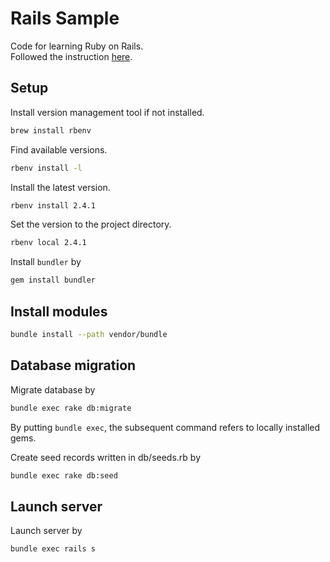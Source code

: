 # Rails Sample
Code for learning Ruby on Rails.  
Followed the instruction [here](https://openbook4.me/projects/92).

## Setup

Install version management tool if not installed.
```bash
brew install rbenv
```

Find available versions.
```bash
rbenv install -l
```

Install the latest version.
```bash
rbenv install 2.4.1
```

Set the version to the project directory.
```bash
rbenv local 2.4.1
```

Install `bundler` by
```bash
gem install bundler
```

## Install modules
```bash
bundle install --path vendor/bundle
```

## Database migration
Migrate database by
```bash
bundle exec rake db:migrate
```
By putting `bundle exec`, the subsequent command refers to locally installed gems.  

Create seed records written in db/seeds.rb by
```bash
bundle exec rake db:seed
```

## Launch server
Launch server by
```bash
bundle exec rails s
```


